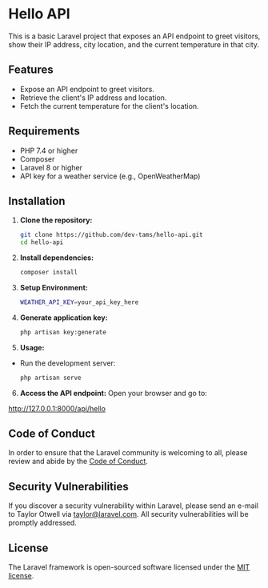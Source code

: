 # Hello API

This is a basic Laravel project that exposes an API endpoint to greet visitors, show their IP address, city location, and the current temperature in that city.

## Features

- Expose an API endpoint to greet visitors.
- Retrieve the client's IP address and location.
- Fetch the current temperature for the client's location.

## Requirements

- PHP 7.4 or higher
- Composer
- Laravel 8 or higher
- API key for a weather service (e.g., OpenWeatherMap)

## Installation

1. **Clone the repository:**
   ```bash
   git clone https://github.com/dev-tams/hello-api.git
   cd hello-api

2. **Install dependencies:**
     ```bash
    composer install

3. **Setup Environment:**
    ```bash
    WEATHER_API_KEY=your_api_key_here

4. **Generate application key:**
    ```bash
    php artisan key:generate

5. **Usage:**
 - Run the development server:
    ```bash
    php artisan serve

6. **Access the API endpoint:**
    Open your browser and go to:

http://127.0.0.1:8000/api/hello

## Code of Conduct

In order to ensure that the Laravel community is welcoming to all, please review and abide by the [Code of Conduct](https://laravel.com/docs/contributions#code-of-conduct).

## Security Vulnerabilities

If you discover a security vulnerability within Laravel, please send an e-mail to Taylor Otwell via [taylor@laravel.com](mailto:taylor@laravel.com). All security vulnerabilities will be promptly addressed.

## License

The Laravel framework is open-sourced software licensed under the [MIT license](https://opensource.org/licenses/MIT).
